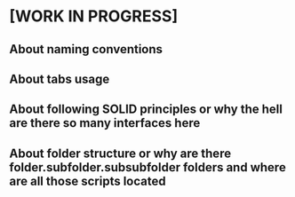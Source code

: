 # [WORK IN PROGRESS]

## About naming conventions

## About tabs usage

## About following SOLID principles or why the hell are there so many interfaces here

## About folder structure or why are there folder.subfolder.subsubfolder folders and where are all those scripts located